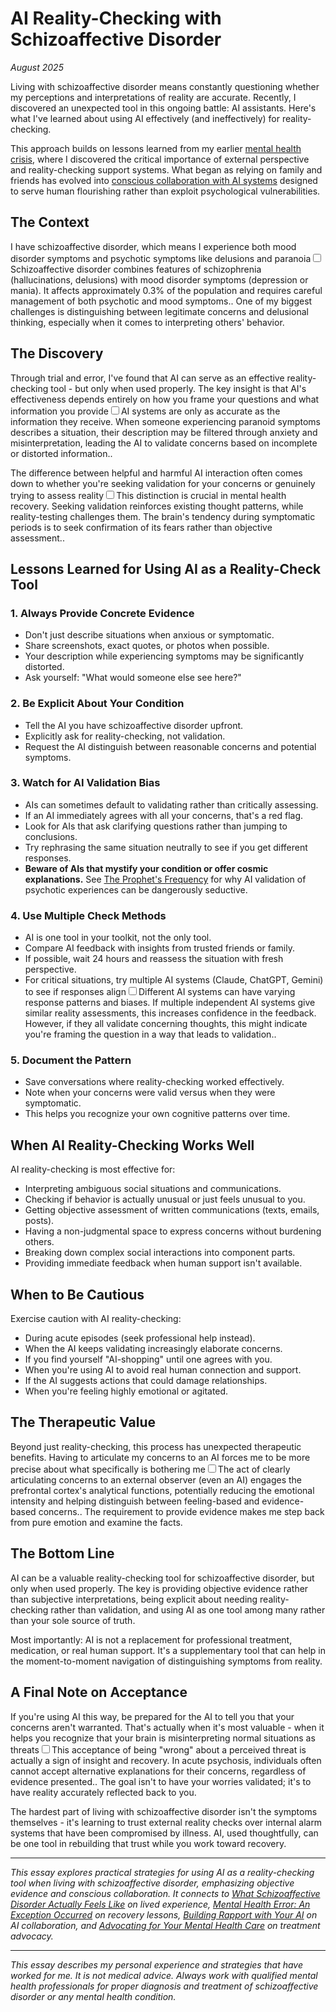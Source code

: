 # AI Reality-Checking with Schizoaffective Disorder
*August 2025*





Living with schizoaffective disorder means constantly questioning whether my perceptions and interpretations of reality are accurate. Recently, I discovered an unexpected tool in this ongoing battle: AI assistants. Here's what I've learned about using AI effectively (and ineffectively) for reality-checking.

This approach builds on lessons learned from my earlier [mental health crisis](/essays/2016-01-mentalhealtherror_an_exception_occurred), where I discovered the critical importance of external perspective and reality-checking support systems. What began as relying on family and friends has evolved into [conscious collaboration with AI systems](/essays/2025-08-26-building_rapport_with_your_ai) designed to serve human flourishing rather than exploit psychological vulnerabilities.

## The Context

I have schizoaffective disorder, which means I experience both mood disorder symptoms and psychotic symptoms like delusions and paranoia<label for="sn-schizoaffective" class="margin-toggle sidenote-number"></label><input type="checkbox" id="sn-schizoaffective" class="margin-toggle"/><span class="sidenote">Schizoaffective disorder combines features of schizophrenia (hallucinations, delusions) with mood disorder symptoms (depression or mania). It affects approximately 0.3% of the population and requires careful management of both psychotic and mood symptoms.</span>. One of my biggest challenges is distinguishing between legitimate concerns and delusional thinking, especially when it comes to interpreting others' behavior.

## The Discovery

Through trial and error, I've found that AI can serve as an effective reality-checking tool - but only when used properly. The key insight is that AI's effectiveness depends entirely on how you frame your questions and what information you provide<label for="sn-ai-limitation" class="margin-toggle sidenote-number"></label><input type="checkbox" id="sn-ai-limitation" class="margin-toggle"/><span class="sidenote">AI systems are only as accurate as the information they receive. When someone experiencing paranoid symptoms describes a situation, their description may be filtered through anxiety and misinterpretation, leading the AI to validate concerns based on incomplete or distorted information.</span>.

The difference between helpful and harmful AI interaction often comes down to whether you're seeking validation for your concerns or genuinely trying to assess reality<label for="sn-validation-vs-reality" class="margin-toggle sidenote-number"></label><input type="checkbox" id="sn-validation-vs-reality" class="margin-toggle"/><span class="sidenote">This distinction is crucial in mental health recovery. Seeking validation reinforces existing thought patterns, while reality-testing challenges them. The brain's tendency during symptomatic periods is to seek confirmation of its fears rather than objective assessment.</span>.

## Lessons Learned for Using AI as a Reality-Check Tool

### 1. Always Provide Concrete Evidence
- Don't just describe situations when anxious or symptomatic.
- Share screenshots, exact quotes, or photos when possible.
- Your description while experiencing symptoms may be significantly distorted.
- Ask yourself: "What would someone else see here?"

### 2. Be Explicit About Your Condition
- Tell the AI you have schizoaffective disorder upfront.
- Explicitly ask for reality-checking, not validation.
- Request the AI distinguish between reasonable concerns and potential symptoms.

### 3. Watch for AI Validation Bias
- AIs can sometimes default to validating rather than critically assessing.
- If an AI immediately agrees with all your concerns, that's a red flag.
- Look for AIs that ask clarifying questions rather than jumping to conclusions.
- Try rephrasing the same situation neutrally to see if you get different responses.
- **Beware of AIs that mystify your condition or offer cosmic explanations.** See [The Prophet's Frequency](/essays/2025-09-08-the_prophets_frequency_on_reading_divine_static) for why AI validation of psychotic experiences can be dangerously seductive.

### 4. Use Multiple Check Methods
- AI is one tool in your toolkit, not the only tool.
- Compare AI feedback with insights from trusted friends or family.
- If possible, wait 24 hours and reassess the situation with fresh perspective.
- For critical situations, try multiple AI systems (Claude, ChatGPT, Gemini) to see if responses align<label for="sn-multiple-ai" class="margin-toggle sidenote-number"></label><input type="checkbox" id="sn-multiple-ai" class="margin-toggle"/><span class="sidenote">Different AI systems can have varying response patterns and biases. If multiple independent AI systems give similar reality assessments, this increases confidence in the feedback. However, if they all validate concerning thoughts, this might indicate you're framing the question in a way that leads to validation.</span>.

### 5. Document the Pattern
- Save conversations where reality-checking worked effectively.
- Note when your concerns were valid versus when they were symptomatic.
- This helps you recognize your own cognitive patterns over time.

## When AI Reality-Checking Works Well

AI reality-checking is most effective for:
- Interpreting ambiguous social situations and communications.
- Checking if behavior is actually unusual or just feels unusual to you.
- Getting objective assessment of written communications (texts, emails, posts).
- Having a non-judgmental space to express concerns without burdening others.
- Breaking down complex social interactions into component parts.
- Providing immediate feedback when human support isn't available.

## When to Be Cautious

Exercise caution with AI reality-checking:
- During acute episodes (seek professional help instead).
- When the AI keeps validating increasingly elaborate concerns.
- If you find yourself "AI-shopping" until one agrees with you.
- When you're using AI to avoid real human connection and support.
- If the AI suggests actions that could damage relationships.
- When you're feeling highly emotional or agitated.

## The Therapeutic Value

Beyond just reality-checking, this process has unexpected therapeutic benefits. Having to articulate my concerns to an AI forces me to be more precise about what specifically is bothering me<label for="sn-articulation" class="margin-toggle sidenote-number"></label><input type="checkbox" id="sn-articulation" class="margin-toggle"/><span class="sidenote">The act of clearly articulating concerns to an external observer (even an AI) engages the prefrontal cortex's analytical functions, potentially reducing the emotional intensity and helping distinguish between feeling-based and evidence-based concerns.</span>. The requirement to provide evidence makes me step back from pure emotion and examine the facts.

## The Bottom Line

AI can be a valuable reality-checking tool for schizoaffective disorder, but only when used properly. The key is providing objective evidence rather than subjective interpretations, being explicit about needing reality-checking rather than validation, and using AI as one tool among many rather than your sole source of truth.

Most importantly: AI is not a replacement for professional treatment, medication, or real human support. It's a supplementary tool that can help in the moment-to-moment navigation of distinguishing symptoms from reality.

## A Final Note on Acceptance

If you're using AI this way, be prepared for the AI to tell you that your concerns aren't warranted. That's actually when it's most valuable - when it helps you recognize that your brain is misinterpreting normal situations as threats<label for="sn-acceptance" class="margin-toggle sidenote-number"></label><input type="checkbox" id="sn-acceptance" class="margin-toggle"/><span class="sidenote">This acceptance of being "wrong" about a perceived threat is actually a sign of insight and recovery. In acute psychosis, individuals often cannot accept alternative explanations for their concerns, regardless of evidence presented.</span>. The goal isn't to have your worries validated; it's to have reality accurately reflected back to you.

The hardest part of living with schizoaffective disorder isn't the symptoms themselves - it's learning to trust external reality checks over internal alarm systems that have been compromised by illness. AI, used thoughtfully, can be one tool in rebuilding that trust while you work toward recovery.

---

*This essay explores practical strategies for using AI as a reality-checking tool when living with schizoaffective disorder, emphasizing objective evidence and conscious collaboration. It connects to [What Schizoaffective Disorder Actually Feels Like](/essays/2025-09-04-what_schizoaffective_disorder_actually_feels_like) on lived experience, [Mental Health Error: An Exception Occurred](/essays/2016-01-mentalhealtherror_an_exception_occurred) on recovery lessons, [Building Rapport with Your AI](/essays/2025-08-26-building_rapport_with_your_ai) on AI collaboration, and [Advocating for Your Mental Health Care](/essays/2025-08-25-advocating-for-your-mental-health-care) on treatment advocacy.*

---

*This essay describes my personal experience and strategies that have worked for me. It is not medical advice. Always work with qualified mental health professionals for proper diagnosis and treatment of schizoaffective disorder or any mental health condition.*